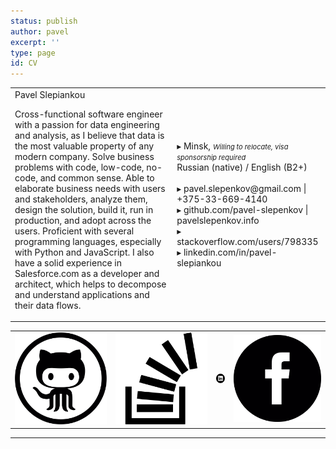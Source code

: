 ```yaml
---
status: publish
author: pavel
excerpt: ''
type: page
id: CV
---
```

<table class="table-no-borders">
    <tr>
        <td class="cv-summary">
            <div class="left-pinned section-header print-only">Pavel Slepiankou</div>
            <p class="profile-summary">
                Cross-functional software engineer with a passion for data engineering and analysis, as I believe that data is the most valuable property of any modern company. Solve business problems with code, low-code, no-code, and common sense. Able to elaborate business needs with users and stakeholders, analyze them, design the solution, build it, run in production, and adopt across the users. Proficient with several programming languages, especially with Python and JavaScript. I also have a solid experience in Salesforce.com as a developer and architect, which helps to decompose and understand applications and their data flows.
            </p>
        </td>
        <td class="print-only contact-info-section">
            <div class="left-pinned contact-info">▸ Minsk, <i style="font-size:11px">Willing to relocate, visa sponsorship required</i></div>
            <div class="left-pinned contact-info">Russian (native) / English (B2+)</div>
            <br/>
            <div class="left-pinned contact-info">▸ pavel.slepenkov@gmail.com | +375-33-669-4140</div>
            <div class="left-pinned contact-info">▸ github.com/pavel-slepenkov | pavelslepenkov.info</div>
            <div class="left-pinned contact-info">▸ stackoverflow.com/users/798335</div>
            <div class="left-pinned contact-info">▸ linkedin.com/in/pavel-slepiankou</div>
        </td>
    </tr>
</table>

<table class="table-no-borders no-print social-logos-section">
    <tr>
        <td>
            <a class="centered"  href="https://www.github.com/pavel-slepenkov" target="_blank">
                <img class="social-logo" src="images/cv/github-social-logo.svg" alt="github">
            </a>
        </td>
        <td>
            <a class="centered" href="https://www.stackoverflow.com/users/798335/pavel-slepiankou" target="_blank">
                <img class="social-logo" src="images/cv/stack-exchange-symbol.svg" alt="stackoverflow">
            </a>
        </td>
        <td>
            <a class="centered" href="https://www.linkedin.com/in/pavel-slepiankou-76376b35" target="_blank">
                <img class="social-logo" src="images/cv/linkedin-logo-button.svg" alt="linkedin">
            </a>
        </td>
        <td>
            <a class="centered" href="https://www.facebook.com/pavel.slepiankou" target="_blank">
                <img class="social-logo" src="images/cv/facebook-logo-button.svg" alt="blog">
            </a>
        </td>
    <tr>
</table>

<hr>